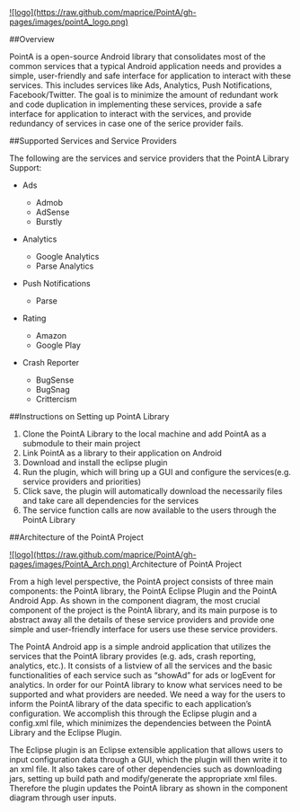 <a href="http://maprice.github.io/PointA/">
![logo](https://raw.github.com/maprice/PointA/gh-pages/images/pointA_logo.png)
</a>

##Overview

PointA is a open-source Android library that consolidates most of the common services that a typical Android application needs and provides a simple, user-friendly and safe interface for application to interact with these services. This includes services like Ads, Analytics, Push Notifications, Facebook/Twitter. The goal is to minimize the amount of redundant work and code duplication in implementing these services, provide a safe interface for application to interact with the services, and provide redundancy of services in case one of the serice provider fails.


##Supported Services and Service Providers

The following are the services and service providers that the PointA Library Support:

* Ads
  - Admob
  - AdSense
  - Burstly

* Analytics
  - Google Analytics
  - Parse Analytics

* Push Notifications
  - Parse  

* Rating
  - Amazon
  - Google Play

* Crash Reporter
  - BugSense
  - BugSnag
  - Crittercism
  

##Instructions on Setting up PointA Library

1. Clone the PointA Library to the local machine and add PointA as a submodule to their main project
2. Link PointA as a library to their application on Android
3. Download and install the eclipse plugin
4. Run the plugin, which will bring up a GUI and configure the services(e.g. service providers and priorities)
5. Click save, the plugin will automatically download the necessarily files and take care all dependencies for the services
6. The service function calls are now available to the users through the PointA Library


##Architecture of the PointA Project 

<a href="http://maprice.github.io/PointA/">
![logo](https://raw.github.com/maprice/PointA/gh-pages/images/PointA_Arch.png)
</a>
Architecture of PointA Project

From a high level perspective, the PointA project consists of three main components: the PointA library, the PointA Eclipse Plugin and the PointA Android App. As shown in the component diagram, the most crucial component of the  project is the PointA library, and its main purpose is to abstract away all the details of these service providers and provide one simple and user-friendly interface for users use these service providers.  

The PointA Android app is a simple android application that utilizes the services that the PointA library provides (e.g. ads, crash reporting, analytics, etc.). It consists of a listview of all the services and the basic functionalities of each service such as “showAd” for ads or logEvent for analytics. In order for our PointA library to know what services need to be supported and what providers are needed. We need a way for the users to inform the PointA library of the data specific to each application’s configuration. We accomplish this through the Eclipse plugin and a config.xml file, which minimizes the dependencies between the PointA Library and the Eclipse Plugin. 

The Eclipse plugin is an Eclipse extensible application that allows users to input configuration data through a GUI, which the plugin will then write it to an xml file. It also takes care of other dependencies such as downloading jars, setting up build path and modify/generate the appropriate xml files. Therefore the plugin updates the PointA library as shown in the component diagram through user inputs.



















